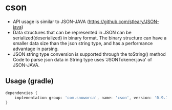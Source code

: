 # cson
  - API usage is similar to JSON-JAVA (https://github.com/stleary/JSON-java) 
  - Data structures that can be represented in JSON can be serialized(deserialized) in binary format. The binary structure can have a smaller data size than the json string type, and has a performance advantage in parsing.
  - JSON string type conversion is supported through the toString() method  Code to parse json data in String type uses 'JSONTokener.java' of JSON-JAVA.


## Usage (gradle)
```groovy
dependencies {
    implementation group: 'com.snoworca', name: 'cson', version: '0.9.1'
}
```

  
# 

